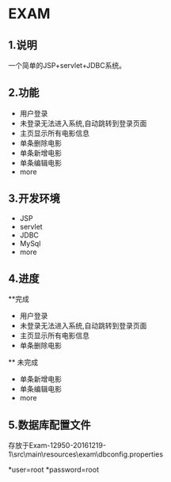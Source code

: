 #	EXAM

##	1.说明

一个简单的JSP+servlet+JDBC系统。

##	2.功能

* 用户登录
* 未登录无法进入系统,自动跳转到登录页面
* 主页显示所有电影信息
* 单条删除电影
* 单条新增电影
* 单条编辑电影
* more


##	3.开发环境

* JSP
* servlet
* JDBC
* MySql
* more


##  4.进度

**完成
* 用户登录
* 未登录无法进入系统,自动跳转到登录页面
* 主页显示所有电影信息
* 单条删除电影

** 未完成
* 单条新增电影
* 单条编辑电影
* more

## 5.数据库配置文件

存放于Exam-12950-20161219-1\src\main\resources\exam\dbconfig.properties

*user=root
*password=root